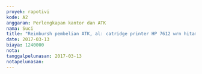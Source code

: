 ```yaml
---
proyek: rapotivi
kode: A2
anggaran: Perlengkapan kantor dan ATK
nama: Suci
title: "Reimbursh pembelian ATK, al: catridge printer HP 7612 wrn hitam, magenta, yellow dan blue @ 1 pcs Rp. 1.083.000 + tetikus 1 pcs Rp. 157.000"
date: 2017-03-13
biaya: 1240000
nota:
tanggalpelunasan: 2017-03-13
notapelunasan:
---
```

